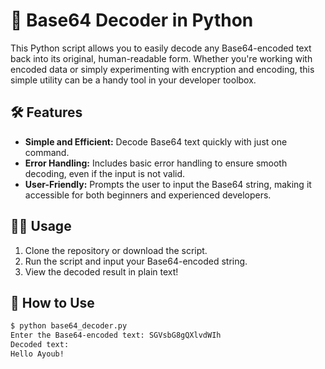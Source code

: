 # 📁 Base64 Decoder in Python

This Python script allows you to easily decode any Base64-encoded text back into its original, human-readable form. Whether you're working with encoded data or simply experimenting with encryption and encoding, this simple utility can be a handy tool in your developer toolbox.

## 🛠️ Features

- **Simple and Efficient:** Decode Base64 text quickly with just one command.
- **Error Handling:** Includes basic error handling to ensure smooth decoding, even if the input is not valid.
- **User-Friendly:** Prompts the user to input the Base64 string, making it accessible for both beginners and experienced developers.

## 🧑‍💻 Usage

1. Clone the repository or download the script.
2. Run the script and input your Base64-encoded string.
3. View the decoded result in plain text!

## 🔧 How to Use

```bash
$ python base64_decoder.py
Enter the Base64-encoded text: SGVsbG8gQXlvdWIh
Decoded text:
Hello Ayoub!
